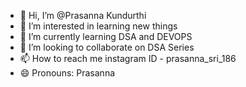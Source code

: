 - 👋 Hi, I’m @Prasanna Kundurthi
- 👀 I’m interested in learning new things 
- 🌱 I’m currently learning DSA and DEVOPS
- 💞️ I’m looking to collaborate on DSA Series
- 📫 How to reach me instagram ID - prasanna_sri_186
- 😄 Pronouns: Prasanna


<!---
Prasanna186/Prasanna186 is a ✨ special ✨ repository because its `README.md` (this file) appears on your GitHub profile.
You can click the Preview link to take a look at your changes.
--->
